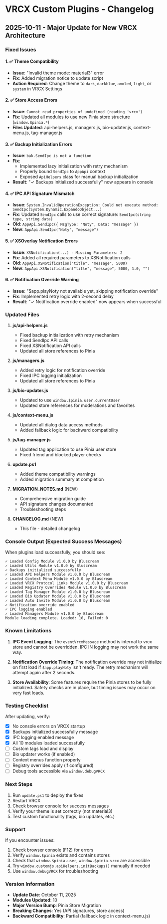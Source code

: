 # VRCX Custom Plugins - Changelog

## 2025-10-11 - Major Update for New VRCX Architecture

### Fixed Issues

#### 1. ✅ Theme Compatibility

- **Issue**: "Invalid theme mode: material3" error
- **Fix**: Added migration notice to update script
- **Action Required**: Change theme to `dark`, `darkblue`, `amoled`, `light`, or `system` in VRCX Settings

#### 2. ✅ Store Access Errors

- **Issue**: `Cannot read properties of undefined (reading 'vrcx')`
- **Fix**: Updated all modules to use new Pinia store structure (`window.$pinia.*`)
- **Files Updated**: api-helpers.js, managers.js, bio-updater.js, context-menu.js, tag-manager.js

#### 3. ✅ Backup Initialization Errors

- **Issue**: `bak.SendIpc is not a function`
- **Fix**:
  - Implemented lazy initialization with retry mechanism
  - Properly bound `SendIpc` to `AppApi` context
  - Exposed `ApiHelpers` class for manual backup initialization
- **Result**: "✓ Backups initialized successfully" now appears in console

#### 4. ✅ IPC API Signature Mismatch

- **Issue**: `System.InvalidOperationException: Could not execute method: SendIpc(System.Dynamic.ExpandoObject...)`
- **Fix**: Updated `SendIpc` calls to use correct signature: `SendIpc(string type, string data)`
- **Old**: `AppApi.SendIpc({ MsgType: "Noty", Data: "message" })`
- **New**: `AppApi.SendIpc("Noty", "message")`

#### 5. ✅ XSOverlay Notification Errors

- **Issue**: `XSNotification(...) - Missing Parameters: 2`
- **Fix**: Added all required parameters to XSNotification calls
- **Old**: `AppApi.XSNotification("title", "message", 5000)`
- **New**: `AppApi.XSNotification("title", "message", 5000, 1.0, "")`

#### 6. ✅ Notification Override Warning

- **Issue**: "$app.playNoty not available yet, skipping notification override"
- **Fix**: Implemented retry logic with 2-second delay
- **Result**: "✓ Notification override enabled" now appears when successful

### Updated Files

1. **js/api-helpers.js**

   - Fixed backup initialization with retry mechanism
   - Fixed SendIpc API calls
   - Fixed XSNotification API calls
   - Updated all store references to Pinia

2. **js/managers.js**

   - Added retry logic for notification override
   - Fixed IPC logging initialization
   - Updated all store references to Pinia

3. **js/bio-updater.js**

   - Updated to use `window.$pinia.user.currentUser`
   - Updated store references for moderations and favorites

4. **js/context-menu.js**

   - Updated all dialog data access methods
   - Added fallback logic for backward compatibility

5. **js/tag-manager.js**

   - Updated tag application to use Pinia user store
   - Fixed friend and blocked player checks

6. **update.ps1**

   - Added theme compatibility warnings
   - Added migration summary at completion

7. **MIGRATION_NOTES.md** (NEW)

   - Comprehensive migration guide
   - API signature changes documented
   - Troubleshooting steps

8. **CHANGELOG.md** (NEW)
   - This file - detailed changelog

### Console Output (Expected Success Messages)

When plugins load successfully, you should see:

```
✓ Loaded Config Module v1.0.0 by Bluscream
✓ Loaded Utils Module v1.0.0 by Bluscream
✓ Backups initialized successfully
✓ Loaded API Helpers Module v1.0.0 by Bluscream
✓ Loaded Context Menu Module v1.0.0 by Bluscream
✓ Loaded VRCX Protocol Links Module v1.0.0 by Bluscream
✓ Loaded Registry Overrides Module v1.0.0 by Bluscream
✓ Loaded Tag Manager Module v1.0.0 by Bluscream
✓ Loaded Bio Updater Module v1.0.0 by Bluscream
✓ Loaded Auto Invite Module v1.0.0 by Bluscream
✓ Notification override enabled
✓ IPC logging enabled
✓ Loaded Managers Module v1.0.0 by Bluscream
Module loading complete. Loaded: 10, Failed: 0
```

### Known Limitations

1. **IPC Event Logging**: The `eventVrcxMessage` method is internal to vrcx store and cannot be overridden. IPC IN logging may not work the same way.

2. **Notification Override Timing**: The notification override may not initialize on first load if `$app.playNoty` isn't ready. The retry mechanism will attempt again after 2 seconds.

3. **Store Availability**: Some features require the Pinia stores to be fully initialized. Safety checks are in place, but timing issues may occur on very fast loads.

### Testing Checklist

After updating, verify:

- [x] No console errors on VRCX startup
- [x] Backups initialized successfully message
- [x] IPC logging enabled message
- [x] All 10 modules loaded successfully
- [ ] Custom tags load and display
- [ ] Bio updater works (if enabled)
- [ ] Context menus function properly
- [ ] Registry overrides apply (if configured)
- [ ] Debug tools accessible via `window.debugVRCX`

### Next Steps

1. Run `update.ps1` to deploy the fixes
2. Restart VRCX
3. Check browser console for success messages
4. Verify your theme is set correctly (not material3)
5. Test custom functionality (tags, bio updates, etc.)

### Support

If you encounter issues:

1. Check browser console (F12) for errors
2. Verify `window.$pinia` exists and contains stores
3. Check that `window.$pinia.user`, `window.$pinia.vrcx` are accessible
4. Try `window.customjs.apiHelpers.initBackups()` manually if needed
5. Use `window.debugVRCX` for troubleshooting

### Version Information

- **Update Date**: October 11, 2025
- **Modules Updated**: 10
- **Major Version Bump**: Pinia Store Migration
- **Breaking Changes**: Yes (API signatures, store access)
- **Backward Compatibility**: Partial (fallback logic in context-menu.js)

